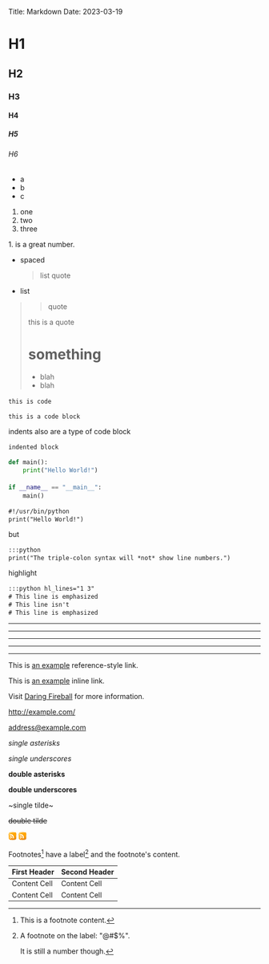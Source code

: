Title: Markdown
Date: 2023-03-19

# H1

## H2

### H3

#### H4

##### H5

###### H6

- a
- b
- c

1. one
2. two
3. three

1\. is a great number. 

- spaced
  > list quote

- list

> > quote
> 
> this is a quote
> # something
>
> - blah
> - blah

`this is code`

```
this is a code block
```

indents also are a type of code block

    indented block

```python
def main():
    print("Hello World!")

if __name__ == "__main__":
    main()
```

    #!/usr/bin/python
    print("Hello World!")

but

    :::python
    print("The triple-colon syntax will *not* show line numbers.")

highlight

    :::python hl_lines="1 3"
    # This line is emphasized
    # This line isn't
    # This line is emphasized

* * *

***

*****

- - -

---------------------------------------

This is [an example][id] reference-style link.

This is [an example](http://example.com/ "Title") inline link.

[id]: http://example.com/  "Optional Title Here"

Visit [Daring Fireball][] for more information.

[Daring Fireball]: http://daringfireball.net/

<http://example.com/>

<address@example.com>

*single asterisks*

_single underscores_

**double asterisks**

__double underscores__

~single tilde~

~~double tilde~~

![Alt text](./path/to/rss.png "Optional title")
![Alt text2](./images/rss.png "Optional title2")

Footnotes[^1] have a label[^@#$%] and the footnote's content.

[^1]: This is a footnote content.
[^@#$%]:
    A footnote on the label: "@#$%".

    It is still a number though.

| First Header | Second Header |
| ------------ | ------------- |
| Content Cell | Content Cell  |
| Content Cell | Content Cell  |